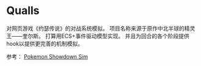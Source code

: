 # Qualls
对网页游戏《约瑟传说》的对战系统模拟。
项目名称来源于原作中北半球的精灵王——奎尔斯。
打算用ECS+事件驱动模型实现。
并且为回合的各个阶段提供hook以提供更完善的机制模拟。

参考：
[Pokemon Showdown Sim](https://github.com/smogon/pokemon-showdown/tree/master/sim)